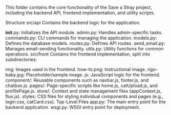 This folder contains the core functionality of the Save a Stray project, including the backend API, frontend implementation, and utility scripts.

Structure
src/api
Contains the backend logic for the application.

__init__.py: Initializes the API module.
admin.py: Handles admin-specific tasks.
commands.py: CLI commands for managing the application.
models.py: Defines the database models.
routes.py: Defines API routes.
send_email.py: Manages email-sending functionality.
utils.py: Utility functions for common operations.
src/front
Contains the frontend implementation, split into subdirectories:

img: Images used in the frontend.
how-to.png: Instructional image.
rigo-baby.jpg: Placeholder/sample image.
js: JavaScript logic for the frontend.
component/: Reusable components such as navbar.js, footer.js, and chatbox.js.
pages/: Page-specific scripts like home.js, catUpload.js, and profilePage.js.
store/: Context and state management files (appContext.js, flux.js).
styles: CSS files for styling individual components and pages (e.g., login.css, catCard.css).
Top-Level Files
app.py: The main entry point for the backend application.
wsgi.py: WSGI entry point for deployment.